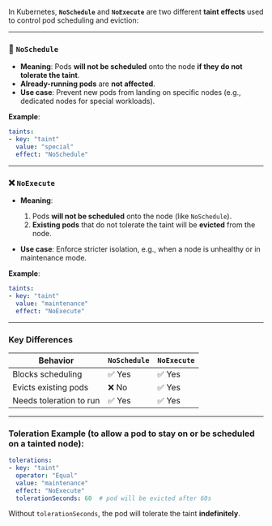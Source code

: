 In Kubernetes, **`NoSchedule`** and **`NoExecute`** are two different **taint effects** used to control pod scheduling and eviction:

---

### 🚫 `NoSchedule`

* **Meaning**: Pods **will not be scheduled** onto the node **if they do not tolerate the taint**.
* **Already-running pods** are **not affected**.
* **Use case**: Prevent new pods from landing on specific nodes (e.g., dedicated nodes for special workloads).

**Example**:

```yaml
taints:
- key: "taint"
  value: "special"
  effect: "NoSchedule"
```

---

### ❌ `NoExecute`

* **Meaning**:

  1. Pods **will not be scheduled** onto the node (like `NoSchedule`).
  2. **Existing pods** that do not tolerate the taint will be **evicted** from the node.
* **Use case**: Enforce stricter isolation, e.g., when a node is unhealthy or in maintenance mode.

**Example**:

```yaml
taints:
- key: "taint"
  value: "maintenance"
  effect: "NoExecute"
```

---

### Key Differences

| Behavior                | `NoSchedule` | `NoExecute` |
| ----------------------- | ------------ | ----------- |
| Blocks scheduling       | ✅ Yes        | ✅ Yes       |
| Evicts existing pods    | ❌ No         | ✅ Yes       |
| Needs toleration to run | ✅ Yes        | ✅ Yes       |

---

### Toleration Example (to allow a pod to stay on or be scheduled on a tainted node):

```yaml
tolerations:
- key: "taint"
  operator: "Equal"
  value: "maintenance"
  effect: "NoExecute"
  tolerationSeconds: 60  # pod will be evicted after 60s
```

Without `tolerationSeconds`, the pod will tolerate the taint **indefinitely**.
